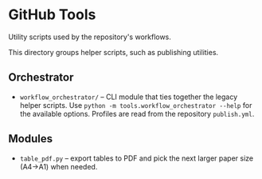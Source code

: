# GitHub Tools

Utility scripts used by the repository's workflows.

This directory groups helper scripts, such as publishing utilities.

## Orchestrator

- `workflow_orchestrator/` – CLI module that ties together the legacy helper
  scripts. Use `python -m tools.workflow_orchestrator --help` for the available
  options. Profiles are read from the repository `publish.yml`.

## Modules

- `table_pdf.py` – export tables to PDF and pick the next larger paper size (A4→A1) when needed.
